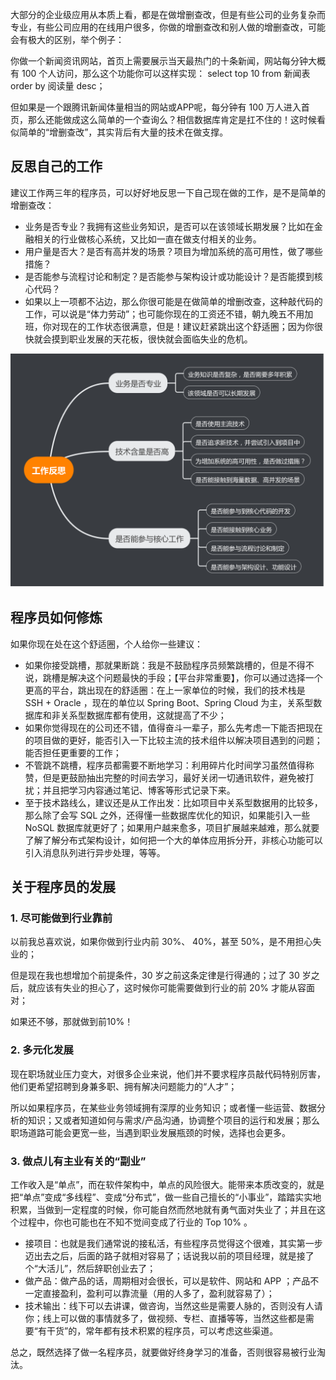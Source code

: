 大部分的企业级应用从本质上看，都是在做增删查改，但是有些公司的业务复杂而专业，有些公司应用的在线用户很多，你做的增删查改和别人做的增删查改，可能会有极大的区别，举个例子：

你做一个新闻资讯网站，首页上需要展示当天最热门的十条新闻，网站每分钟大概有 100 个人访问，那么这个功能你可以这样实现：
select top 10 from 新闻表 order by 阅读量 desc；

但如果是一个跟腾讯新闻体量相当的网站或APP呢，每分钟有 100 万人进入首页，那么还能做成这么简单的一个查询么？相信数据库肯定是扛不住的！这时候看似简单的“增删查改”，其实背后有大量的技术在做支撑。

## 反思自己的工作

建议工作两三年的程序员，可以好好地反思一下自己现在做的工作，是不是简单的增删查改：

*   业务是否专业？我拥有这些业务知识，是否可以在该领域长期发展？比如在金融相关的行业做核心系统，又比如一直在做支付相关的业务。
*   用户量是否大？是否有高并发的场景？项目为增加系统的高可用性，做了哪些措施？
*   是否能参与流程讨论和制定？是否能参与架构设计或功能设计？是否能摸到核心代码？
*   如果以上一项都不沾边，那么你很可能是在做简单的增删改查，这种敲代码的工作，可以说是“体力劳动”；也可能你现在的工资还不错，朝九晚五不用加班，你对现在的工作状态很满意，但是！建议赶紧跳出这个舒适圈；因为你很快就会摸到职业发展的天花板，很快就会面临失业的危机。

![程序员的工作反思](https://github.com/CodeDaShu/JavaNotes/blob/master/img/chat/work.jpg)

## 程序员如何修炼

如果你现在处在这个舒适圈，个人给你一些建议：

*   如果你接受跳槽，那就果断跳：我是不鼓励程序员频繁跳槽的，但是不得不说，跳槽是解决这个问题最快的手段；【平台非常重要】，你可以通过选择一个更高的平台，跳出现在的舒适圈：在上一家单位的时候，我们的技术栈是 SSH + Oracle ，现在的单位以 Spring Boot、Spring Cloud 为主，关系型数据库和非关系型数据库都有使用，这就提高了不少；
*   如果你觉得现在的公司还不错，值得奋斗一辈子，那么先考虑一下能否把现在的项目做的更好，能否引入一下比较主流的技术组件以解决项目遇到的问题；能否担任更重要的工作；
*   不管跳不跳槽，程序员都需要不断地学习：利用碎片化时间学习虽然值得称赞，但是更鼓励抽出完整的时间去学习，最好关闭一切通讯软件，避免被打扰；并且把学习内容通过笔记、博客等形式记录下来。
*   至于技术路线么，建议还是从工作出发：比如项目中关系型数据用的比较多，那么除了会写 SQL 之外，还得懂一些数据库优化的知识，如果能引入一些 NoSQL 数据库就更好了；如果用户越来愈多，项目扩展越来越难，那么就要了解了解分布式架构设计，如何把一个大的单体应用拆分开，非核心功能可以引入消息队列进行异步处理，等等。

## 关于程序员的发展

### 1. 尽可能做到行业靠前

以前我总喜欢说，如果你做到行业内前 30%、 40%，甚至 50%，是不用担心失业的；

但是现在我也想增加个前提条件，30 岁之前这条定律是行得通的；过了 30 岁之后，就应该有失业的担心了，这时候你可能需要做到行业的前 20% 才能从容面对；

如果还不够，那就做到前10%！

### 2. 多元化发展

现在职场就业压力变大，对很多企业来说，他们并不要求程序员敲代码特别厉害，他们更希望招聘到身兼多职、拥有解决问题能力的“人才”；

  所以如果程序员，在某些业务领域拥有深厚的业务知识；或者懂一些运营、数据分析的知识；又或者知道如何与需求/产品沟通，协调整个项目的运行和发展；那么职场道路可能会更宽一些，当遇到职业发展瓶颈的时候，选择也会更多。

### 3. 做点儿有主业有关的“副业”

工作收入是“单点”，而在软件架构中，单点的风险很大。能带来本质改变的，就是把“单点”变成“多线程”、变成“分布式”，做一些自己擅长的“小事业”，踏踏实实地积累，当做到一定程度的时候，你可能自然而然地就有勇气面对失业了；并且在这个过程中，你也可能也在不知不觉间变成了行业的 Top 10% 。

*   接项目：也就是我们通常说的接私活，有些程序员觉得这个很难，其实第一步迈出去之后，后面的路子就相对容易了；话说我以前的项目经理，就是接了个“大活儿”，然后辞职创业去了；
*   做产品：做产品的话，周期相对会很长，可以是软件、网站和 APP ；产品不一定直接盈利，盈利可以靠流量（用的人多了，盈利就容易了）；
*   技术输出：线下可以去讲课，做咨询，当然这些是需要人脉的，否则没有人请你；线上可以做的事情就多了，做视频、专栏、直播等等，当然这些都是需要“有干货”的，常年都有技术积累的程序员，可以考虑这些渠道。

总之，既然选择了做一名程序员，就要做好终身学习的准备，否则很容易被行业淘汰。
